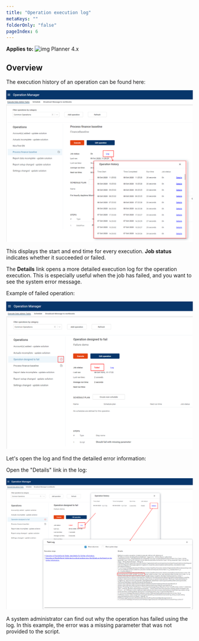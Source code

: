 ```yaml
---
title: "Operation execution log"
metaKeys: ""
folderOnly: "false"
pageIndex: 6
---
```


 **Applies to:** ![img](https://profitbasedocs.blob.core.windows.net/icons/yes-icon.png) Planner 4.x
 
## Overview

The execution history of an operation can be found here:

![](Img/OpenLog.png)

This displays the start and end time for every execution.
**Job status** indicates whether it succeeded or failed.

The **Details** link opens a more detailed execution log for the operation execution.
This is especially useful when the job has failed, and you want to see the system error message.

Example of failed operation:

![](Img/OperationError1.png)

Let's open the log and find the detailed error information:

Open the "Details" link in the log:

![](Img/OperationError2.png)

A system administrator can find out why the operation has failed using the log.
In this example, the error was a missing parameter that was not provided to the script.
